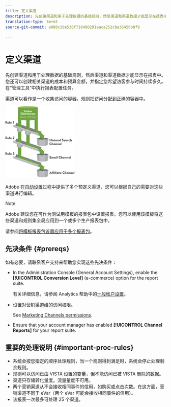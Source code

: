 ```yaml
---
title: 定义渠道
description: 先创建渠道和用于处理数据的基础规则，然后渠道和渠道数据才能显示在报表中。您还可以创建相关渠道的成本和预算金额，并指定您希望访客参与时间持续多久。在“管理工具”中执行报表配置任务。
translation-type: tm+mt
source-git-commit: e080c38e536f710490291aaca252cba36456b0f9

---
```



# 定义渠道

先创建渠道和用于处理数据的基础规则，然后渠道和渠道数据才能显示在报表中。您还可以创建相关渠道的成本和预算金额，并指定您希望访客参与时间持续多久。在“管理工具”中执行报表配置任务。

渠道可以看作是一个收集访问的容器。规则把访问分配到正确的容器中。

![](assets/buckets_2.png)

Adobe 在[自动设置](/help/components/c-marketing-channels/getting-started/c-channel-autosetup.md)过程中提供了多个预定义渠道，您可以根据自己的需要对这些渠道进行编辑。

>[!NOTE]
>
>Adobe 建议您在可作为测试用模板的报表包中设置报表。您可以使用该模板将这些渠道和规则集全局应用到一个或多个生产报表包中。
>
>请参阅[将模板报表包设置应用于多个报表包](/help/components/c-marketing-channels/getting-started/t-template.md)。

## 先决条件 {#prereqs}

如有必要，请联系客户支持来帮助您实现这些先决条件：

* In the Administration Console (General Account Settings), enable the **[!UICONTROL Conversion Level]** (e-commerce) option for the report suite.

   有关详细信息，请参阅 Analytics 帮助中的[一般帐户设置](https://docs.adobe.com/content/help/en/analytics/admin/admin-tools/general-acct-settings-admin.html)。

* 设置对营销渠道维的访问权限。

   See [Marketing Channels permissions](/help/components/c-marketing-channels/mc-access/c-channel-report-access.md).

* Ensure that your account manager has enabled **[!UICONTROL Channel Reports]** for your report suite.

## 重要的处理说明 {#important-proc-rules}

* 系统会按您指定的顺序处理规则，当一个规则得到满足时，系统会停止处理剩余规则。
* 规则可以访问已由 VISTA 设置的变量，但不能访问已被 VISTA 删除的数据。
* 渠道只存储转化量度。流量量度不可用。
* 两个营销渠道从不会接收相同事件的信用，如购买或点击次数。在这方面，营销渠道不同于 eVar（两个 eVar 可能会接收相同事件的信用）。
* 该报表一次最多可处理 25 个渠道。

